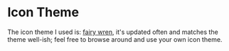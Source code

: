 # Icon Theme

The icon theme I used is: [fairy wren](https://diinki.com), it's updated often and matches the
theme well-ish; feel free to browse around and use your own icon theme.
